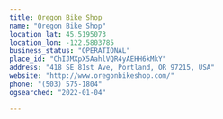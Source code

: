 ```yaml
---
title: Oregon Bike Shop
name: "Oregon Bike Shop"
location_lat: 45.5195073
location_lon: -122.5803785
business_status: "OPERATIONAL"
place_id: "ChIJMXpX5AahlVQR4yAEHH6kMkY"
address: "418 SE 81st Ave, Portland, OR 97215, USA"
website: "http://www.oregonbikeshop.com/"
phone: "(503) 575-1804"
ogsearched: "2022-01-04"

---
```


